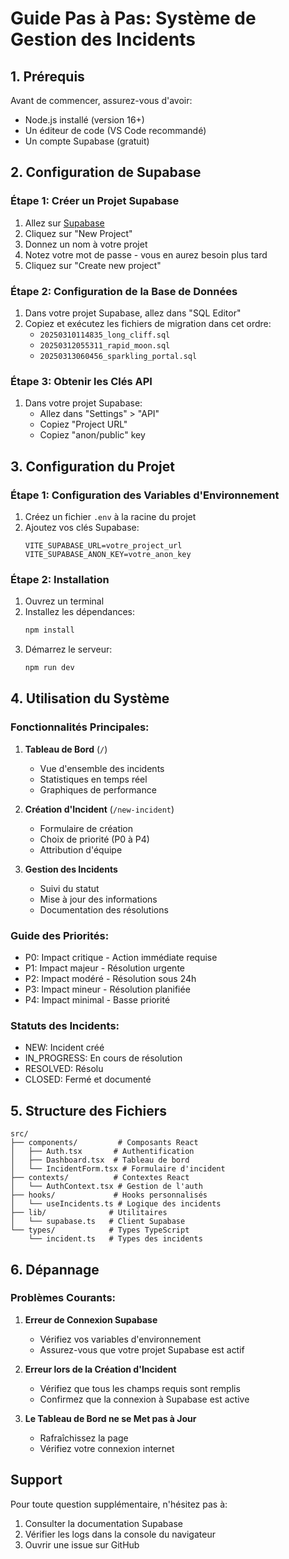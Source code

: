 # Guide Pas à Pas: Système de Gestion des Incidents

## 1. Prérequis
Avant de commencer, assurez-vous d'avoir:
- Node.js installé (version 16+)
- Un éditeur de code (VS Code recommandé)
- Un compte Supabase (gratuit)

## 2. Configuration de Supabase

### Étape 1: Créer un Projet Supabase
1. Allez sur [Supabase](https://supabase.com)
2. Cliquez sur "New Project"
3. Donnez un nom à votre projet
4. Notez votre mot de passe - vous en aurez besoin plus tard
5. Cliquez sur "Create new project"

### Étape 2: Configuration de la Base de Données
1. Dans votre projet Supabase, allez dans "SQL Editor"
2. Copiez et exécutez les fichiers de migration dans cet ordre:
   - `20250310114835_long_cliff.sql`
   - `20250312055311_rapid_moon.sql`
   - `20250313060456_sparkling_portal.sql`

### Étape 3: Obtenir les Clés API
1. Dans votre projet Supabase:
   - Allez dans "Settings" > "API"
   - Copiez "Project URL"
   - Copiez "anon/public" key

## 3. Configuration du Projet

### Étape 1: Configuration des Variables d'Environnement
1. Créez un fichier `.env` à la racine du projet
2. Ajoutez vos clés Supabase:
   ```
   VITE_SUPABASE_URL=votre_project_url
   VITE_SUPABASE_ANON_KEY=votre_anon_key
   ```

### Étape 2: Installation
1. Ouvrez un terminal
2. Installez les dépendances:
   ```bash
   npm install
   ```
3. Démarrez le serveur:
   ```bash
   npm run dev
   ```

## 4. Utilisation du Système

### Fonctionnalités Principales:

1. **Tableau de Bord** (`/`)
   - Vue d'ensemble des incidents
   - Statistiques en temps réel
   - Graphiques de performance

2. **Création d'Incident** (`/new-incident`)
   - Formulaire de création
   - Choix de priorité (P0 à P4)
   - Attribution d'équipe

3. **Gestion des Incidents**
   - Suivi du statut
   - Mise à jour des informations
   - Documentation des résolutions

### Guide des Priorités:
- P0: Impact critique - Action immédiate requise
- P1: Impact majeur - Résolution urgente
- P2: Impact modéré - Résolution sous 24h
- P3: Impact mineur - Résolution planifiée
- P4: Impact minimal - Basse priorité

### Statuts des Incidents:
- NEW: Incident créé
- IN_PROGRESS: En cours de résolution
- RESOLVED: Résolu
- CLOSED: Fermé et documenté

## 5. Structure des Fichiers

```
src/
├── components/         # Composants React
│   ├── Auth.tsx       # Authentification
│   ├── Dashboard.tsx  # Tableau de bord
│   └── IncidentForm.tsx # Formulaire d'incident
├── contexts/          # Contextes React
│   └── AuthContext.tsx # Gestion de l'auth
├── hooks/             # Hooks personnalisés
│   └── useIncidents.ts # Logique des incidents
├── lib/              # Utilitaires
│   └── supabase.ts   # Client Supabase
└── types/            # Types TypeScript
    └── incident.ts   # Types des incidents
```

## 6. Dépannage

### Problèmes Courants:

1. **Erreur de Connexion Supabase**
   - Vérifiez vos variables d'environnement
   - Assurez-vous que votre projet Supabase est actif

2. **Erreur lors de la Création d'Incident**
   - Vérifiez que tous les champs requis sont remplis
   - Confirmez que la connexion à Supabase est active

3. **Le Tableau de Bord ne se Met pas à Jour**
   - Rafraîchissez la page
   - Vérifiez votre connexion internet

## Support

Pour toute question supplémentaire, n'hésitez pas à:
1. Consulter la documentation Supabase
2. Vérifier les logs dans la console du navigateur
3. Ouvrir une issue sur GitHub